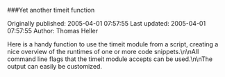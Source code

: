 ###Yet another timeit function

Originally published: 2005-04-01 07:57:55
Last updated: 2005-04-01 07:57:55
Author: Thomas Heller

Here is a handy function to use the timeit module from a script, creating a nice overview of the runtimes of one or more code snippets.\n\nAll command line flags that the timeit module accepts can be used.\n\nThe output can easily be customized.